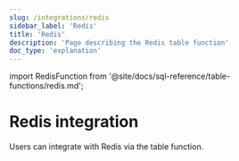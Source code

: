 ```yaml
---
slug: /integrations/redis
sidebar_label: 'Redis'
title: 'Redis'
description: 'Page describing the Redis table function'
doc_type: 'explanation'
---
```


import RedisFunction from '@site/docs/sql-reference/table-functions/redis.md';

# Redis integration

Users can integrate with Redis via the table function. 

<RedisFunction/>
